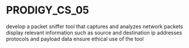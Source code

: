 # PRODIGY_CS_05
 develop a packet sniffer tool that captures and analyzes network packets display relevant information such as source and destination ip addresses protocols and payload data ensure ethical use of the tool
